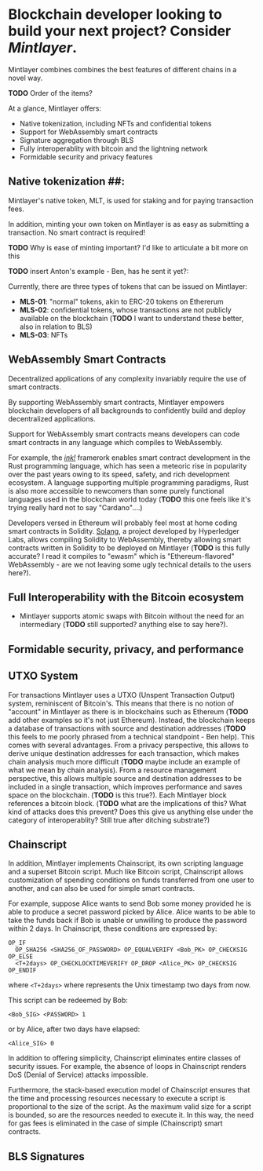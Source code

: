 #  Blockchain developer looking to build your next project? Consider *Mintlayer*. #

Mintlayer combines combines the best features of different chains in a novel way.

**TODO** Order of the items?

At a glance, Mintlayer offers:

- Native tokenization, including NFTs and confidential tokens
- Support for WebAssembly smart contracts
- Signature aggregation through BLS 
- Fully interoperablity with bitcoin and the lightning network
- Formidable security and privacy features

## Native tokenization ##:

Mintlayer's native token, MLT, is used for staking and for paying transaction fees.

In addition, minting your own token on Mintlayer is as easy as submitting a transaction. No smart contract is required!

**TODO** Why is ease of minting important? I'd like to articulate a bit more on this 

**TODO** insert Anton's example - Ben, has he sent it yet?:

Currently, there are three types of tokens that can be issued on Mintlayer:
- **MLS-01**: "normal" tokens, akin to ERC-20 tokens on Ethererum
- **MLS-02**: confidential tokens, whose transactions are not publicly available on the blockchain (**TODO** I want to understand these better, also in relation to BLS)
- **MLS-03**: NFTs

## WebAssembly Smart Contracts ##

Decentralized applications of any complexity invariably require the use of smart contracts.

By supporting WebAssembly smart contracts, Mintlayer empowers blockchain developers of all backgrounds to confidently build and deploy decentralized applications.

Support for WebAssembly smart contracts means developers can code smart contracts in any language which compiles to WebAssembly.

For example, the [*ink!*](https://github.com/paritytech/ink) framerork enables smart contract development in the Rust programming language, which has seen a meteoric rise in popularity over the past years owing to its speed, safety, and rich development ecosystem. A language supporting multiple programming paradigms, Rust is also more accessible to newcomers than some purely functional languages used in the blockchain world today (**TODO** this one feels like it's trying really hard not to say "Cardano"....)

Developers versed in Ethereum will probably feel most at home coding smart contracts in Solidity. [Solang](https://github.com/hyperledger-labs/solang), a project developed by Hyperledger Labs, allows compiling Solidity to WebAssembly, thereby allowing smart contracts written in Solidity to be deployed on Mintlayer (**TODO** is this fully accurate? I read it compiles to "ewasm" which is "Ethereum-flavored" WebAssembly - are we not leaving some ugly technical details to the users here?).

## Full Interoperability with the Bitcoin ecosystem

- Mintlayer supports atomic swaps with Bitcoin without the need for an intermediary (**TODO** still supported? anything else to say here?).

## Formidable security, privacy, and performance ##

## UTXO System 

For transactions Mintlayer uses a UTXO (Unspent Transaction Output) system, reminiscent of Bitcoin's. This means that there is no notion of "account" in Mintlayer as there is in blockchains such as Ethereum (**TODO** add other examples so it's not just Ethereum). Instead, the blockchain keeps a database of transactions with source and destination addresses (**TODO** this feels to me poorly phrased from a technical standpoint - Ben help). This comes with several advantages. From a privacy perspective, this allows to derive unique destination addresses for each transaction, which makes chain analysis much more difficult (**TODO** maybe include an example of what we mean by chain analysis). From a resource management perspective, this allows multiple source and destination addresses to be included in a single transaction, which improves performance and saves space on the blockchain. (**TODO** is this true?).
Each Mintlayer block references a bitcoin block. (**TODO** what are the implications of this? What kind of attacks does this prevent? Does this give us anything else under the category of interoperablity? Still true after ditching substrate?)

## Chainscript

In addition, Mintlayer implements Chainscript, its own scripting language and a superset Bitcoin script. Much like Bitcoin script, Chainscript allows customization of spending conditions on funds transferred from one user to another, and can also be used for simple smart contracts.

For example, suppose Alice wants to send Bob some money provided he is able to produce a secret password picked by Alice. Alice wants to be able to take the funds back if Bob is unable or unwilling to produce the password within 2 days. In Chainscript, these conditions are expressed by:

```
OP_IF
  OP_SHA256 <SHA256_OF_PASSWORD> OP_EQUALVERIFY <Bob_PK> OP_CHECKSIG
OP_ELSE
  <T+2days> OP_CHECKLOCKTIMEVERIFY OP_DROP <Alice_PK> OP_CHECKSIG
OP_ENDIF

```
where `<T+2days>` where  represents the Unix timestamp two days from now.

This script can be redeemed by Bob:
```
<Bob_SIG> <PASSWORD> 1
```

or by Alice, after two days have elapsed:
```
<Alice_SIG> 0
```

In addition to offering simplicity, Chainscript eliminates entire classes of security issues. For example, the absence of loops in Chainscript renders DoS (Denial of Service) attacks impossible.

Furthermore, the stack-based execution model of Chainscript ensures that the time and processing resources necessary to execute a script is proportional to the size of the script. As the maximum valid size for a script is bounded, so are the resources needed to execute it. In this way, the need for gas fees is eliminated in the case of simple (Chainscript) smart contracts.

## BLS Signatures
